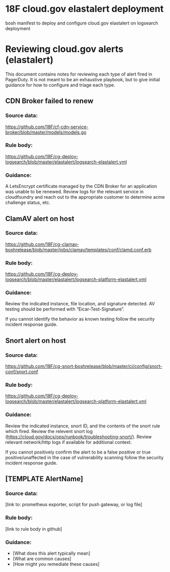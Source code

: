 # 18F cloud.gov elastalert deployment
bosh manifest to deploy and configure cloud.gov elastalert on logsearch deployment

# Reviewing cloud.gov alerts (elastalert)
This document contains notes for reviewing each type of alert fired in PagerDuty. It is not meant to be an exhaustive playbook, but to give initial guidance for how to configure and triage each type.

## CDN Broker failed to renew
### Source data:
https://github.com/18F/cf-cdn-service-broker/blob/master/models/models.go
### Rule body:
https://github.com/18F/cg-deploy-logsearch/blob/master/elastalert/logsearch-elastalert.yml
### Guidance:
A LetsEncrypt certificate managed by the CDN Broker for an application was unable to be renewed. Review logs for the relevant service in cloudfoundry and reach out to the appropriate customer to determine acme challenge status, etc.

## ClamAV alert on host
### Source data:
https://github.com/18F/cg-clamav-boshrelease/blob/master/jobs/clamav/templates/conf/clamd.conf.erb
### Rule body:
https://github.com/18F/cg-deploy-logsearch/blob/master/elastalert/logsearch-platform-elastalert.yml
### Guidance:
Review the indicated instance, file location, and signature detected. AV testing should be performed with “Eicar-Test-Signature”.

If you cannot identify the behavior as known testing follow the security incident response guide.

## Snort alert on host
### Source data:
https://github.com/18F/cg-snort-boshrelease/blob/master/ci/config/snort-conf/snort.conf
### Rule body:
https://github.com/18F/cg-deploy-logsearch/blob/master/elastalert/logsearch-platform-elastalert.yml
### Guidance:
Review the indicated instance, snort ID, and the contents of the snort rule which fired. Review the relevent snort log (https://cloud.gov/docs/ops/runbook/troubleshooting-snort/). Review relevant network/http logs if available for additional context. 

If you cannot positively confirm the alert to be a false positive or true positive/unaffected in the case of vulnerability scanning follow the security incident response guide.

## [TEMPLATE AlertName]
### Source data:
[link to: prometheus exporter, script for push gateway, or log file]
### Rule body:
[link to rule body in github]
### Guidance:
- [What does this alert typically mean]
- [What are common causes]
- [How might you remediate these causes]
